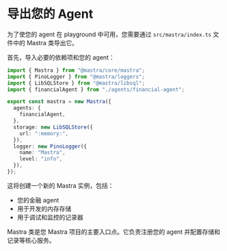 # 导出您的 Agent

为了使您的 agent 在 playground 中可用，您需要通过 `src/mastra/index.ts` 文件中的 Mastra 类导出它。

首先，导入必要的依赖项和您的 agent：

```typescript
import { Mastra } from "@mastra/core/mastra";
import { PinoLogger } from "@mastra/loggers";
import { LibSQLStore } from "@mastra/libsql";
import { financialAgent } from "./agents/financial-agent";

export const mastra = new Mastra({
  agents: {
    financialAgent,
  },
  storage: new LibSQLStore({
    url: ":memory:",
  }),
  logger: new PinoLogger({
    name: "Mastra",
    level: "info",
  }),
});
```

这将创建一个新的 Mastra 实例，包括：

- 您的金融 agent
- 用于开发的内存存储
- 用于调试和监控的记录器

Mastra 类是您 Mastra 项目的主要入口点。它负责注册您的 agent 并配置存储和记录等核心服务。
